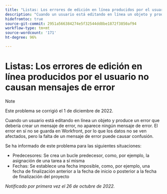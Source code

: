 ```yaml
---
title: "Listas: Los errores de edición en línea producidos por el usuario no causan mensajes de error"
description: "Cuando un usuario está editando en línea un objeto y produce un error que debería crear un mensaje de error, no aparece ningún mensaje de error. El error en sí no se guarda en Workfront, por lo que los datos no se ven afectados, pero la falta de un mensaje de error puede causar confusión."
hidefromtoc: true
source-git-commit: 2951a566384274e5f32544dd8be1872f3850af94
workflow-type: tm+mt
source-wordcount: '171'
ht-degree: 96%

---
```



# Listas: Los errores de edición en línea producidos por el usuario no causan mensajes de error

>[!NOTE]
>
>Este problema se corrigió el 1 de diciembre de 2022.

Cuando un usuario está editando en línea un objeto y produce un error que debería crear un mensaje de error, no aparece ningún mensaje de error. El error en sí no se guarda en Workfront, por lo que los datos no se ven afectados, pero la falta de un mensaje de error puede causar confusión.

Se ha informado de este problema para las siguientes situaciones:

* Predecesores: Se crea un bucle predecesor, como, por ejemplo, la asignación de una tarea a sí misma
* Fechas: Se establece una fecha imposible, como, por ejemplo, una fecha de finalización anterior a la fecha de inicio o posterior a la fecha de finalización del proyecto

_Notificado por primera vez el 26 de octubre de 2022._

